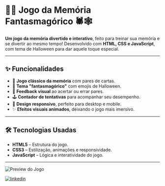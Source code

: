 # 👻🎃 Jogo da Memória Fantasmagórico 🕷️🕸️

**Um jogo da memória divertido e interativo**, feito para treinar sua memória e se divertir ao mesmo tempo! Desenvolvido com **HTML, CSS e JavaScript**, com tema de Halloween para dar aquele toque especial.  

---

## ✨ Funcionalidades

- 🎴 **Jogo clássico da memória** com pares de cartas.  
- 👻 **Tema "fantasmagórico"** com emojis de Halloween.  
- 🔄 **Feedback visual** ao acertar ou errar pares.  
- 🕹️ **Contador de tentativas** para acompanhar seu desempenho.  
- 📱 **Design responsivo**, perfeito para desktop e mobile.  
- ✨ **Efeitos visuais animados**, deixando o jogo mais imersivo.  

---

## 🛠 Tecnologias Usadas

- **HTML5** – Estrutura do jogo.  
- **CSS3** – Estilização, animações e responsividade.  
- **JavaScript** – Lógica e interatividade do jogo.  

---
![Preview do Jogo](https://github.com/user-attachments/assets/19b684e6-de18-4468-8bea-436481f4a478>
)


[![linkedin](https://img.shields.io/badge/linkedin-0A66C2?style=for-the-badge&logo=linkedin&logoColor=white)](https://www.linkedin.com/in/henrique-baptista-bandeira)
